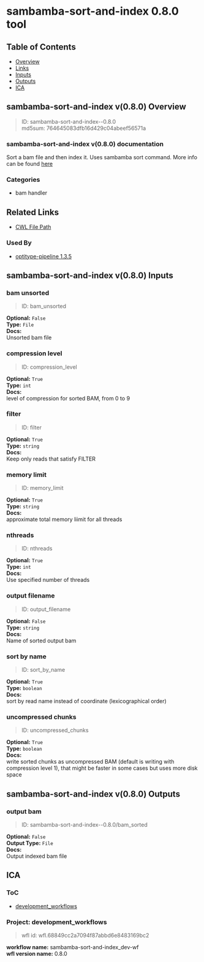 
sambamba-sort-and-index 0.8.0 tool
==================================

## Table of Contents
  
- [Overview](#sambamba-sort-and-index-v080-overview)  
- [Links](#related-links)  
- [Inputs](#sambamba-sort-and-index-v080-inputs)  
- [Outputs](#sambamba-sort-and-index-v080-outputs)  
- [ICA](#ica)  


## sambamba-sort-and-index v(0.8.0) Overview



  
> ID: sambamba-sort-and-index--0.8.0  
> md5sum: 764645083dfb16d429c04abeef56571a

### sambamba-sort-and-index v(0.8.0) documentation
  
Sort a bam file and then index it.
Uses sambamba sort command.
More info can be found [here](https://lomereiter.github.io/sambamba/docs/sambamba-sort.html)

### Categories
  
- bam handler  


## Related Links
  
- [CWL File Path](../../../../../../tools/sambamba-sort-and-index/0.8.0/sambamba-sort-and-index__0.8.0.cwl)  


### Used By
  
- [optitype-pipeline 1.3.5](../../../workflows/optitype-pipeline/1.3.5/optitype-pipeline__1.3.5.md)  

  


## sambamba-sort-and-index v(0.8.0) Inputs

### bam unsorted



  
> ID: bam_unsorted
  
**Optional:** `False`  
**Type:** `File`  
**Docs:**  
Unsorted bam file


### compression level



  
> ID: compression_level
  
**Optional:** `True`  
**Type:** `int`  
**Docs:**  
level of compression for sorted BAM, from 0 to 9


### filter



  
> ID: filter
  
**Optional:** `True`  
**Type:** `string`  
**Docs:**  
Keep only reads that satisfy FILTER


### memory limit



  
> ID: memory_limit
  
**Optional:** `True`  
**Type:** `string`  
**Docs:**  
approximate total memory liimit for all threads


### nthreads



  
> ID: nthreads
  
**Optional:** `True`  
**Type:** `int`  
**Docs:**  
Use specified number of threads


### output filename



  
> ID: output_filename
  
**Optional:** `False`  
**Type:** `string`  
**Docs:**  
Name of sorted output bam


### sort by name



  
> ID: sort_by_name
  
**Optional:** `True`  
**Type:** `boolean`  
**Docs:**  
sort by read name instead of coordinate (lexicographical order)


### uncompressed chunks



  
> ID: uncompressed_chunks
  
**Optional:** `True`  
**Type:** `boolean`  
**Docs:**  
write sorted chunks as uncompressed BAM (default is writing with compression level 1),
that might be faster in some cases but uses more disk space

  


## sambamba-sort-and-index v(0.8.0) Outputs

### output bam



  
> ID: sambamba-sort-and-index--0.8.0/bam_sorted  

  
**Optional:** `False`  
**Output Type:** `File`  
**Docs:**  
Output indexed bam file
  

  


## ICA

### ToC
  
- [development_workflows](#project-development_workflows)  


### Project: development_workflows


> wfl id: wfl.68849cc2a7094f87abbd6e8483169bc2  

  
**workflow name:** sambamba-sort-and-index_dev-wf  
**wfl version name:** 0.8.0  

  

